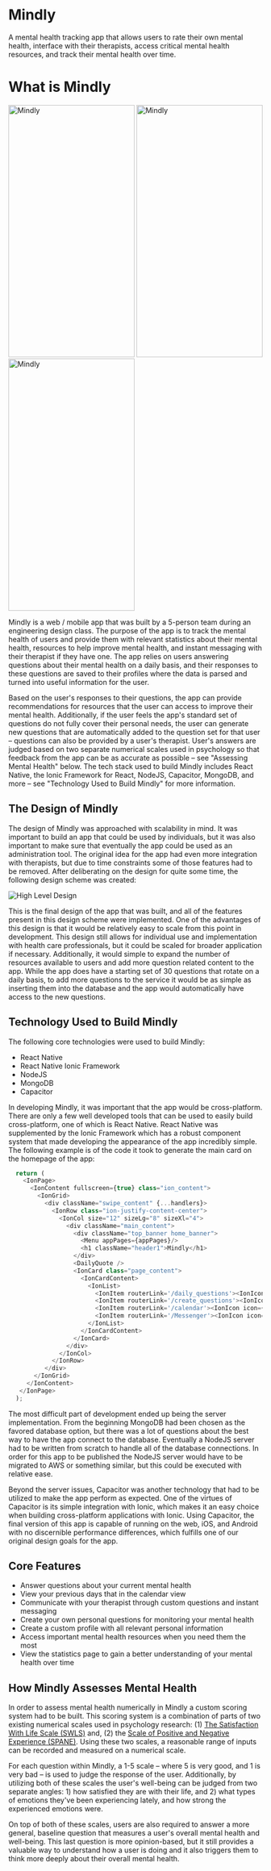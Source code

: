 # Mindly
A mental health tracking app that allows users to rate their own mental health, interface with their therapists, access critical mental health resources, and track their mental health over time.

# What is Mindly
<img src="https://github.com/Robbyswimmer/Mindly/blob/master/mindly-images/mindly-signin.png?raw=true" alt="Mindly" width="250" height="500"/> <img src="https://github.com/Robbyswimmer/Mindly/blob/master/mindly-images/mindly-home.JPG?raw=true" alt="Mindly" width="250" height="500"/> <img src="https://github.com/Robbyswimmer/Mindly/blob/master/mindly-images/mindly-stats.JPG?raw=true" alt="Mindly" width="250" height="500"/>

Mindly is a web / mobile app that was built by a 5-person team during an engineering design class. The purpose of the app is to track the mental health of users and provide them with relevant statistics about their mental health, resources to help improve mental health, and instant messaging with their therapist if they have one. The app relies on users answering questions about their mental health on a daily basis, and their responses to these questions are saved to their profiles where the data is parsed and turned into useful information for the user. 

Based on the user's responses to their questions, the app can provide recommendations for resources that the user can access to improve their mental health. Additionally, if the user feels the app's standard set of questions do not fully cover their personal needs, the user can generate new questions that are automatically added to the question set for that user – questions can also be provided by a user's therapist. User's answers are judged based on two separate numerical scales used in psychology so that feedback from the app can be as accurate as possible – see "Assessing Mental Health" below. The tech stack used to build Mindly includes React Native, the Ionic Framework for React, NodeJS, Capacitor, MongoDB, and more – see "Technology Used to Build Mindly" for more information.

## The Design of Mindly

The design of Mindly was approached with scalability in mind. It was important to build an app that could be used by individuals, but it was also important to make sure that eventually the app could be used as an administration tool. The original idea for the app had even more integration with therapists, but due to time constraints some of those features had to be removed. After deliberating on the design for quite some time, the following design scheme was created: 

![High Level Design](https://github.com/Robbyswimmer/Mindly/blob/master/mindly-images/Screen%20Shot%202020-04-20%20at%202.01.47%20PM.png?raw=true)

This is the final design of the app that was built, and all of the features present in this design scheme were implemented. One of the advantages of this design is that it would be relatively easy to scale from this point in development. This design still allows for individual use and implementation with health care professionals, but it could be scaled for broader application if necessary. Additionally, it would simple to expand the number of resources available to users and add more question related content to the app. While the app does have a starting set of 30 questions that rotate on a daily basis, to add more questions to the service it would be as simple as inserting them into the database and the app would automatically have access to the new questions. 

## Technology Used to Build Mindly

The following core technologies were used to build Mindly:

* React Native
* React Native Ionic Framework
* NodeJS
* MongoDB
* Capacitor

In developing Mindly, it was important that the app would be cross-platform. There are only a few well developed tools that can be used to easily build cross-platform, one of which is React Native. React Native was supplemented by the Ionic Framework which has a robust component system that made developing the appearance of the app incredibly simple.  The following example is of the code it took to generate the main card on the homepage of the app:

```JavaScript
  return (
    <IonPage>
      <IonContent fullscreen={true} class="ion_content">
        <IonGrid>
          <div className="swipe_content" {...handlers}>
            <IonRow class="ion-justify-content-center">
              <IonCol size="12" sizeLg="8" sizeXl="4">
                <div className="main_content">
                  <div className="top_banner home_banner">
                    <Menu appPages={appPages}/>
                    <h1 className="header1">Mindly</h1>
                  </div>
                  <DailyQuote />
                  <IonCard class="page_content">
                    <IonCardContent>
                      <IonList>
                        <IonItem routerLink='/daily_questions'><IonIcon icon={clipboardOutline} slot="start"/>Daily Questionaire</IonItem>
                        <IonItem routerLink='/create_questions'><IonIcon icon={pencilOutline} slot="start"/>Create Questionaire</IonItem>
                        <IonItem routerLink='/calendar'><IonIcon icon={calendarOutline} slot="start"/>Calendar View</IonItem>
                        <IonItem routerLink='/Messenger'><IonIcon icon={mailOutline} slot="start"/>Contact Theraprist</IonItem>
                      </IonList>
                    </IonCardContent>
                  </IonCard>
                </div>
              </IonCol>
            </IonRow>
          </div>
       </IonGrid>
     </IonContent>
   </IonPage>
  );
```
The most difficult part of development ended up being the server implementation. From the beginning MongoDB had been chosen as the favored database option, but there was a lot of questions about the best way to have the app connect to the database. Eventually a NodeJS server had to be written from scratch to handle all of the database connections. In order for this app to be published the NodeJS server would have to be migrated to AWS or something similar, but this could be executed with relative ease. 

Beyond the server issues, Capacitor was another technology that had to be utilized to make the app perform as expected. One of the virtues of Capacitor is its simple integration with Ionic, which makes it an easy choice when building cross-platform applications with Ionic. Using Capacitor, the final version of this app is capable of running on the web, iOS, and Android with no discernible performance differences, which fulfills one of our original design goals for the app.

## Core Features

* Answer questions about your current mental health
* View your previous days that in the calendar view 
* Communicate with your therapist through custom questions and instant messaging
* Create your own personal questions for monitoring your mental health
* Create a custom profile with all relevant personal information
* Access important mental health resources when you need them the most
* View the statistics page to gain a better understanding of your mental health over time

## How Mindly Assesses Mental Health

In order to assess mental health numerically in Mindly a custom scoring system had to be built. This scoring system is a combination of parts of two existing numerical scales used in psychology research: (1) [The Satisfaction With Life Scale (SWLS)](http://labs.psychology.illinois.edu/~ediener/SWLS.html) and, (2) the [Scale of Positive and Negative Experience (SPANE)](http://labs.psychology.illinois.edu/~ediener/SPANE.html). Using these two scales, a reasonable range of inputs can be recorded and measured on a numerical scale. 

For each question within Mindly, a 1-5 scale – where 5 is very good, and 1 is very bad – is used to judge the response of the user. Additionally, by utilizing both of these scales the user's well-being can be judged from two separate angles: 1) how satisfied they are with their life, and 2) what types of emotions they've been experiencing lately, and how strong the experienced emotions were. 

On top of both of these scales, users are also required to answer a more general, baseline question that measures a user's overall mental health and well-being. This last question is more opinion-based, but it still provides a valuable way to understand how a user is doing and it also triggers them to think more deeply about their overall mental health.


